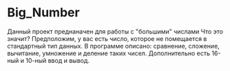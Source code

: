 # Big_Number
Данный проект преднаначен для работы с "большими" числами
Что это значит?
Предположим, у вас есть число, которое не помещается в стандартный тип данных.
В программе описано: сравнение, сложение, вычитание, умножение и деление таких чисел.
Дополнительно есть 16-ный и 10-ный ввод и вывод.
